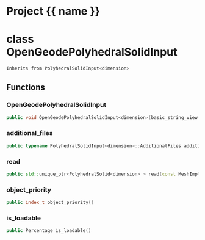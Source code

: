 <script setup>
import {useRoute} from 'vitepress'
const {path} = useRoute()
const tokens = path.split('/')
const words = tokens[2].split('-');
for (let i = 0; i < words.length; i++) {
    words[i] = words[i].charAt(0).toUpperCase() + words[i].slice(1);
    words[i] = words[i].replace('geode', 'Geode')
}
const name = words.join('-');
</script>
# Project {{ name }}

# class OpenGeodePolyhedralSolidInput


```cpp
Inherits from PolyhedralSolidInput<dimension>
```



## Functions

### OpenGeodePolyhedralSolidInput

```cpp
public void OpenGeodePolyhedralSolidInput<dimension>(basic_string_view filename)
```


### additional_files

```cpp
public typename PolyhedralSolidInput<dimension>::AdditionalFiles additional_files()
```


### read

```cpp
public std::unique_ptr<PolyhedralSolid<dimension> > read(const MeshImpl & impl)
```


### object_priority

```cpp
public index_t object_priority()
```


### is_loadable

```cpp
public Percentage is_loadable()
```




